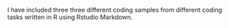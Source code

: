 I have included three three different coding samples from different coding tasks written in R using Rstudio Markdown.
